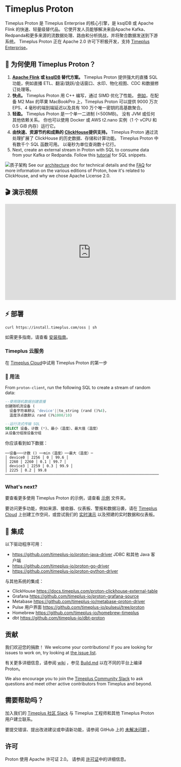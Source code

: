 # Timeplus Proton

Timeplus Proton 是 Timeplus Enterprise 的核心引擎，是 ksqlDB 或 Apache Flink 的快速、轻量级替代品。 它使开发人员能够解决来自Apache Kafka、Redpanda和更多来源的流数据处理、路由和分析挑战，并将聚合数据发送到下游系统。 Timeplus Proton 正在 Apache 2.0 许可下积极开发，支持 [Timeplus Enterprise](timeplus-enterprise)。

## 💪 为何使用 Timeplus Proton？

1. **[Apache Flink](https://github.com/apache/flink) 或 [ksqlDB](https://github.com/confluentinc/ksql) 替代方案。** Timeplus Proton 提供强大的直播 SQL 功能，例如直播 ETL、翻滚/跳跃/会话窗口、水印、物化视图、CDC 和数据修订处理等。
2. **快点。** Timeplus Proton 用 C++ 编写，通过 SIMD 优化了性能。 [例如](https://www.timeplus.com/post/scary-fast)，在配备 M2 Max 的苹果 MacBookPro 上，Timeplus Proton 可以提供 9000 万次 EPS、4 毫秒的端到端延迟以及具有 100 万个唯一密钥的高基数聚合。
3. **轻盈。** Timeplus Proton 是一个单一二进制 (\<500MB)。 没有 JVM 或任何其他依赖关系。 你也可以使用 Docker 或 AWS t2.nano 实例（1 个 vCPU 和 0.5 GiB 内存）运行它。
4. **由快速、资源节约和成熟的 [ClickHouse](https://github.com/clickhouse/clickhouse)提供支持。** Timeplus Proton 通过流处理扩展了 ClickHouse 的历史数据、存储和计算功能。 Timeplus Proton 中有数千个 SQL 函数可用。 以毫秒为单位查询数十亿行。
5. Next, create an external stream in Proton with SQL to consume data from your Kafka or Redpanda. Follow this [tutorial](proton-kafka#tutorial) for SQL snippets.

![质子架构](/img/proton-arch.png) See our [architecture](proton-architecture) doc for technical details and the [FAQ](proton-faq) for more information on the various editions of Proton, how it's related to ClickHouse, and why we chose Apache License 2.0.

## 🎬 演示视频

<iframe width="560" height="315" src="https://www.youtube.com/embed/vi4Yl6L4_Dw?si=1Ina4LHf9CP6PqO3&amp;start=283" title="优酷视频播放器" frameborder="0" allow="accelerometer; autoplay; clipboard-write; encrypted-media; gyroscope; picture-in-picture; web-share" allowfullscreen></iframe>

## ⚡ 部署

```shell
curl https://install.timeplus.com/oss | sh
```

如需更多指南，请查看 [安装指南](install#proton)。

### Timeplus 云服务

在 [Timeplus Cloud](https://us.timeplus.cloud/)中试用 Timeplus Proton 的第一步

### 🔎 用法

From `proton-client`, run the following SQL to create a stream of random data:

```sql
--使用随机数据创建直播
创建随机流设备 (
  设备字符串默认 'device'||to_string (rand ()%4)，
  温度浮点数默认 rand ()%1000/10)
```

```sql
--运行流式传输 SQL
SELECT 设备，计数 (*)、最小（温度）、最大值（温度）
从设备分组按设备分组
```

你应该看到如下数据：

```
──设备───计数 () ──min（温度）──最大（温度）─
│ device0 │ 2256 │ 0 │ 99.6 │
│ 2260 │ 2260 │ 0.1 │ 99.7 │
│ device3 │ 2259 │ 0.3 │ 99.9 │
│ 2225 │ 0.2 │ 99.8 ──────────────────────────────────────────────────────────────────────────────────────────────────

```

### What's next?

要查看更多使用 Timeplus Proton 的示例，请查看 [示例](https://github.com/timeplus-io/proton/tree/develop/examples) 文件夹。

要访问更多功能，例如来源、接收器、仪表板、警报和数据沿袭，请在 [Timeplus Cloud](https://us.timeplus.cloud) 上创建工作空间，或尝试我们的 [实时演示](https://demo.timeplus.cloud) 以及预建的实时数据和仪表板。

## 🧩 集成

以下驱动程序可用：

- https://github.com/timeplus-io/proton-java-driver JDBC 和其他 Java 客户端
- https://github.com/timeplus-io/proton-go-driver
- https://github.com/timeplus-io/proton-python-driver

与其他系统的集成：

- ClickHouse https://docs.timeplus.com/proton-clickhouse-external-table
- Grafana https://github.com/timeplus-io/proton-grafana-source
- Metabase https://github.com/timeplus-io/metabase-proton-driver
- Pulse 用户界面 https://github.com/timeplus-io/pulseui/tree/proton
- Homebrew https://github.com/timeplus-io/homebrew-timeplus
- dbt https://github.com/timeplus-io/dbt-proton

## 贡献

我们欢迎您的捐款！ We welcome your contributions! If you are looking for issues to work on, try looking at [the issue list](https://github.com/timeplus-io/proton/issues).

有关更多详细信息，请参阅 [wiki](https://github.com/timeplus-io/proton/wiki/Contributing) ，参见 [Build.md](https://github.com/timeplus-io/proton/blob/develop/BUILD.md) 以在不同的平台上编译 Proton。

We also encourage you to join the [Timeplus Community Slack](https://timeplus.com/slack) to ask questions and meet other active contributors from Timeplus and beyond.

## 需要帮助吗？

加入我们的 [Timeplus 社区 Slack](https://timeplus.com/slack) 与 Timeplus 工程师和其他 Timeplus Proton 用户建立联系。

要提交错误、提出改进建议或申请新功能，请参阅 GitHub 上的 [未解决问题](https://github.com/timeplus-io/proton/issues) 。

## 许可

Proton 使用 Apache 许可证 2.0。 请参阅 [许可证](https://github.com/timeplus-io/proton/blob/master/LICENSE)中的详细信息。
